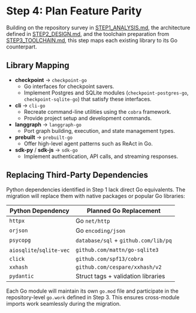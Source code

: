 # Step 4: Plan Feature Parity

Building on the repository survey in [STEP1_ANALYSIS.md](STEP1_ANALYSIS.md), the architecture defined in [STEP2_DESIGN.md](STEP2_DESIGN.md), and the toolchain preparation from [STEP3_TOOLCHAIN.md](STEP3_TOOLCHAIN.md), this step maps each existing library to its Go counterpart.

## Library Mapping

- **checkpoint** → `checkpoint-go`
  - Go interfaces for checkpoint savers.
  - Implement Postgres and SQLite modules (`checkpoint-postgres-go`, `checkpoint-sqlite-go`) that satisfy these interfaces.
- **cli** → `cli-go`
  - Recreate command-line utilities using the `cobra` framework.
  - Provide project setup and development commands.
- **langgraph** → `langgraph-go`
  - Port graph building, execution, and state management types.
- **prebuilt** → `prebuilt-go`
  - Offer high-level agent patterns such as ReAct in Go.
- **sdk-py** / **sdk-js** → `sdk-go`
  - Implement authentication, API calls, and streaming responses.

## Replacing Third-Party Dependencies

Python dependencies identified in Step&nbsp;1 lack direct Go equivalents. The migration will replace them with native packages or popular Go libraries:

| Python Dependency | Planned Go Replacement |
| ----------------- | --------------------- |
| `httpx`           | Go `net/http` |
| `orjson`          | Go `encoding/json` |
| `psycopg`         | `database/sql` + `github.com/lib/pq` |
| `aiosqlite`/`sqlite-vec` | `github.com/mattn/go-sqlite3` |
| `click`           | `github.com/spf13/cobra` |
| `xxhash`          | `github.com/cespare/xxhash/v2` |
| `pydantic`        | Struct tags + validation libraries |

Each Go module will maintain its own `go.mod` file and participate in the repository-level `go.work` defined in Step&nbsp;3. This ensures cross-module imports work seamlessly during the migration.
